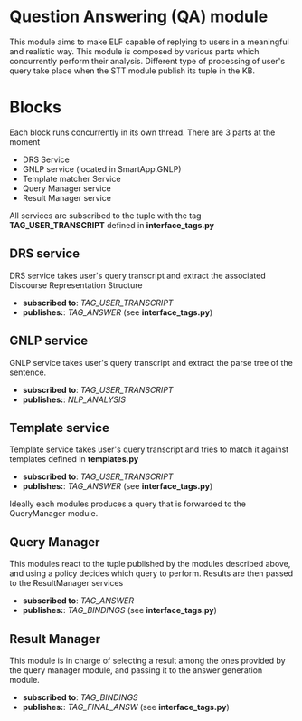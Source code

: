 # Question Answering (QA) module
This module aims to make ELF capable of replying to users in a meaningful and realistic way.
This module is composed by various parts which concurrently perform their analysis.
Different type of processing of user's query take place when the STT module publish its tuple in the KB.

# Blocks
Each block runs concurrently in its own thread. There are 3 parts at the moment

- DRS Service
- GNLP service (located in SmartApp.GNLP)
- Template matcher Service
- Query Manager service
- Result Manager service

All services are subscribed to the tuple with the tag **TAG_USER_TRANSCRIPT** defined in __interface_tags.py__

## DRS service
DRS service takes user's query transcript and extract the associated Discourse Representation Structure
- __**subscribed to**__: *TAG_USER_TRANSCRIPT*
- __**publishes:**__: *TAG_ANSWER*
(see __interface_tags.py__)

## GNLP service
GNLP service takes user's query transcript and extract the parse tree of the sentence.
- __**subscribed to**__: *TAG_USER_TRANSCRIPT*
- __**publishes:**__: *NLP_ANALYSIS*

## Template service
Template service takes user's query transcript and tries to match it against templates defined in __templates.py__
- __**subscribed to**__: *TAG_USER_TRANSCRIPT*
- __**publishes:**__: *TAG_ANSWER*
(see __interface_tags.py__)

Ideally each modules produces a query that is forwarded to the QueryManager module.

## Query Manager
This modules react to the tuple published by the modules described above, and using a policy decides which query to perform.
Results are then passed to the ResultManager services
- __**subscribed to**__: *TAG_ANSWER*
- __**publishes:**__: *TAG_BINDINGS*
(see __interface_tags.py__)

## Result Manager
This module is in charge of selecting a result among the ones provided by the query manager module, and passing it to the answer generation module.
- __**subscribed to**__: *TAG_BINDINGS*
- __**publishes:**__: *TAG_FINAL_ANSW*
(see __interface_tags.py__)
